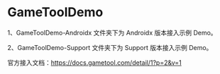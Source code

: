 # GameToolDemo

1、GameToolDemo-Androidx 文件夹下为 Androidx 版本接入示例 Demo。

2、GameToolDemo-Support 文件夹下为 Support 版本接入示例 Demo。

官方接入文档：https://docs.gametool.com/detail/1?p=2&v=1
